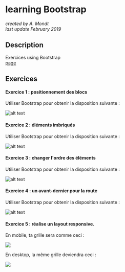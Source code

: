 # learning Bootstrap

*created by A. Mondt*
<br/>
*last update February 2019*

## Description

Exercices using Bootstrap
<br/>
[page](https://amondt.github.io/learn-bootstrap/)

## Exercices

#### Exercice 1 : positionnement des blocs

Utiliser Bootstrap pour obtenir la disposition suivante :

![alt text](bootstrap-ex01.png)

#### Exercice 2 : éléments imbriqués

Utiliser Bootstrap pour obtenir la disposition suivante :

![alt text](bootstrap-ex02.png)

#### Exercice 3 : changer l'ordre des éléments

Utiliser Bootstrap pour obtenir la disposition suivante :

![alt text](bootstrap-ex03.png)

#### Exercice 4 : un avant-dernier pour la route

Utiliser Bootstrap pour obtenir la disposition suivante :

![alt text](bootstrap-ex04.png)

#### Exercice 5 : réalise un layout responsive.

En mobile, ta grille sera comme ceci :  

[![](./bootstrap-ex05-mobile.png)](./bootstrap-ex05-mobile.png)

En desktop, la même grille deviendra ceci :   

[![](./bootstrap-ex05-desktop.png)](./bootstrap-ex05-desktop.png)
